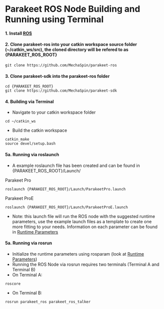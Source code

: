 # Parakeet ROS Node Building and Running using Terminal
#### 1. Install [ROS](http://wiki.ros.org/ROS/Installation)
#### 2. Clone parakeet-ros into your catkin workspace source folder (~/catkin_ws/src), the cloned directory will be refered to as {PARAKEET_ROS_ROOT}
```
git clone https://github.com/MechaSpin/parakeet-ros
```

#### 3. Clone parakeet-sdk into the parakeet-ros folder
```
cd {PARAKEET_ROS_ROOT}
git clone https://github.com/MechaSpin/parakeet-sdk
```
#### 4. Building via Terminal
- Navigate to your catkin workspace folder 

```
cd ~/catkin_ws
```

- Build the catkin workspace

```
catkin_make
source devel/setup.bash
```


#### 5a. Running via roslaunch
- A example roslaunch file has been created and can be found in {PARAKEET_ROS_ROOT}/Launch/

Parakeet Pro
```
roslaunch {PARAKEET_ROS_ROOT}/Launch/ParakeetPro.launch
```

Parakeet ProE
```
roslaunch {PARAKEET_ROS_ROOT}/Launch/ParakeetProE.launch
```

- Note: this launch file will run the ROS node with the suggested runtime parameters, use the example launch files as a template to create one more fitting to your needs. Information on each parameter can be found in [Runtime Parameters](Runtime%20Parameters.md)

#### 5a. Running via rosrun
- Initialize the runtime parameters using rosparam (look at [Runtime Parameters](Runtime%20Parameters.md))
- Running the ROS Node via rosrun requires two terminals (Terminal A and Terminal B)
- On Terminal A:

```
roscore
```

- On Terminal B:

```
rosrun parakeet_ros parakeet_ros_talker
```
